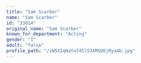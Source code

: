 ```yaml
---
title: "Sam Scarber"
name: "Sam Scarber"
id: "33014"
original_name: "Sam Scarber"
known_for_department: "Acting"
gender: "1"
adult: "false"
profile_path: "/zW5XIqNaYuT45lS3XMSO6jMya4b.jpg"
---
```

